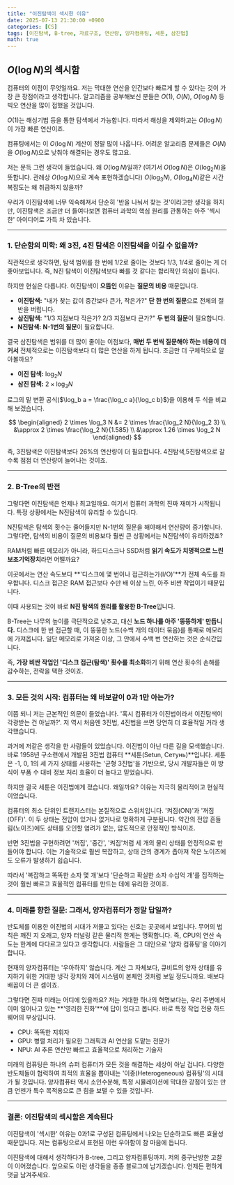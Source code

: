 ```yaml
---
title: "이진탐색이 섹시한 이유"
date: 2025-07-13 21:30:00 +0900
categories: [CS]
tags: [이진탐색, B-tree, 자료구조, 연산량, 양자컴퓨팅, 세툰, 삼진법]
math: true
---
```


## $O(\log N)$의 섹시함

컴퓨터의 이점이 무엇일까요. 저는 막대한 연산을 인간보다 빠르게 할 수 있다는 것이 가장 큰 장점이라고 생각합니다. 알고리즘을 공부해보신 분들은 $O(1)$, $O(N)$, $O(\log N)$ 등 빅오 연산을 많이 접했을 것입니다.

$O(1)$는 해싱기법 등을 통한 탐색에서 가능합니다. 따라서 해싱을 제외하고는 $O(\log N)$이 가장 빠른 연산이죠.

컴퓨팅에서는 이 $O(\log N)$ 계산이 정말 많이 나옵니다. 어려운 알고리즘 문제들은 $O(N)$을 $O(\log N)$으로 낮춰야 해결되는 경우도 많고요.

저는 문득 그런 생각이 들었습니다. 왜 $O(\log N)$일까? (여기서 $O(\log N)$은 $O(\log_2 N)$을 뜻합니다. 관례상 $O(\log N)$으로 계속 표현하겠습니다)  $O(\log_3 N)$, $O(\log_4 N)$같은 시간복잡도는 왜 취급하지 않을까?

우리가 이진탐색에 너무 익숙해져서 단순히 '반을 나눠서 찾는 것'이라고만 생각을 하지만, 이진탐색은 조금만 더 들여다보면 컴퓨터 과학의 핵심 원리를 관통하는 아주 '섹시한' 아이디어로 가득 차 있습니다.

***

### 1. 단순함의 미학: 왜 3진, 4진 탐색은 이진탐색을 이길 수 없을까?

직관적으로 생각하면, 탐색 범위를 한 번에 1/2로 줄이는 것보다 1/3, 1/4로 줄이는 게 더 좋아보입니다. 즉, N진 탐색이 이진탐색보다 빠를 것 같다는 합리적인 의심이 듭니다.

하지만 현실은 다릅니다. 이진탐색이 **으뜸인** 이유는 **질문의 비용** 때문입니다.

* **이진탐색:** "내가 찾는 값이 중간보다 큰가, 작은가?" **단 한 번의 질문**으로 전체의 절반을 버립니다.
* **삼진탐색:** "1/3 지점보다 작은가? 2/3 지점보다 큰가?" **두 번의 질문**이 필요합니다.
* **N진탐색:** **N-1번의 질문**이 필요합니다.

결국 삼진탐색은 범위를 더 많이 줄이는 이점보다, **매번 두 번씩 질문해야 하는 비용이 더 커서** 전체적으로는 이진탐색보다 더 많은 연산을 하게 됩니다. 조금만 더 구체적으로 알아볼까요?

* **이진 탐색:** $\log_2 N$
* **삼진 탐색:** $2 \times \log_3 N$

로그의 밑 변환 공식($\log_b a = \frac{\log_c a}{\log_c b}$)을 이용해 두 식을 비교해 보겠습니다.

$$
\begin{aligned}
2 \times \log_3 N &= 2 \times \frac{\log_2 N}{\log_2 3} \\
&\approx 2 \times \frac{\log_2 N}{1.585} \\
&\approx 1.26 \times \log_2 N
\end{aligned}
$$

즉, 3진탐색은 이진탐색보다 26%의 연산량이 더 필요합니다. 4진탐색,5진탐색으로 갈수록 점점 더 연산량이 늘어나는 것이죠.

***

### 2. B-Tree의 반전

그렇다면 이진탐색은 언제나 최고일까요. 여기서 컴퓨터 과학의 진짜 재미가 시작됩니다. 특정 상황에서는 N진탐색이 유리할 수 있습니다.

N진탐색은 탐색의 횟수는 줄어들지만 N-1번의 질문을 해야해서 연산량이 증가합니다. 그렇다면, 탐색의 비용이 질문의 비용보다 훨씬 큰 상황에서는 N진탐색이 유리하겠죠?

RAM처럼 빠른 메모리가 아니라, 하드디스크나 SSD처럼 **읽기 속도가 치명적으로 느린 보조기억장치**라면 어떨까요?

이곳에서는 연산 속도보다 **'디스크에 몇 번이나 접근하는가(I/O)'**가 전체 속도를 좌우합니다. 디스크 접근은 RAM 접근보다 수만 배 이상 느린, 아주 비싼 작업이기 때문입니다.

이때 사용되는 것이 바로 **N진 탐색의 원리를 활용한 B-Tree**입니다.

B-Tree는 나무의 높이를 극단적으로 낮추고, 대신 **노드 하나를 아주 '뚱뚱하게' 만듭니다.** 디스크에 한 번 접근할 때, 이 뚱뚱한 노드(수백 개의 데이터 묶음)를 통째로 메모리에 가져옵니다. 일단 메모리로 가져온 이상, 그 안에서 수백 번 연산하는 것은 순식간입니다.

즉, **가장 비싼 작업인 '디스크 접근(탐색)' 횟수를 최소화**하기 위해 연산 횟수의 손해를 감수하는, 전략을 택한 것이죠.

***

### 3. 모든 것의 시작: 컴퓨터는 왜 바보같이 0과 1만 아는가?

이쯤 되니 저는 근본적인 의문이 들었습니다. '혹시 컴퓨터가 이진법이라서 이진탐색이 각광받는 건 아닐까?'. 저 역시 처음엔 3진법, 4진법을 쓰면 당연히 더 효율적일 거라 생각했습니다.

과거에 저같은 생각을 한 사람들이 있었습니다. 이진법이 아닌 다른 길을 모색했습니다. 바로 1958년 구소련에서 개발된 3진법 컴퓨터 **세툰(Setun, Сетунь)**입니다. 세툰은 -1, 0, 1의 세 가지 상태를 사용하는 '균형 3진법'을 기반으로, 당시 개발자들은 이 방식이 부품 수 대비 정보 처리 효율이 더 높다고 믿었습니다.

하지만 결국 세툰은 이진법에게 졌습니다. 왜일까요? 이유는 지극히 물리적이고 현실적이었습니다.

컴퓨터의 최소 단위인 트랜지스터는 본질적으로 스위치입니다. '켜짐(ON)'과 '꺼짐(OFF)'. 이 두 상태는 전압이 있거나 없거나로 명확하게 구분됩니다. 약간의 전압 흔들림(노이즈)에도 상태를 오인할 염려가 없는, 압도적으로 안정적인 방식이죠.

반면 3진법을 구현하려면 '꺼짐', '중간', '켜짐'처럼 세 개의 물리 상태를 안정적으로 만들어야 합니다. 이는 기술적으로 훨씬 복잡하고, 상태 간의 경계가 좁아져 작은 노이즈에도 오류가 발생하기 쉽습니다.

따라서 '복잡하고 똑똑한 소자 몇 개'보다 '단순하고 확실한 소자 수십억 개'를 집적하는 것이 훨씬 빠르고 효율적인 컴퓨터를 만드는 데에 유리한 것이죠.

***

### 4. 미래를 향한 질문: 그래서, 양자컴퓨터가 정말 답일까?

반도체를 이용한 이진법의 시대가 저물고 있다는 신호는 곳곳에서 보입니다. 무어의 법칙은 깨진 지 오래고, 양자 터널링 같은 물리적 한계는 명확합니다. 즉, CPU의 연산 속도는 한계에 다다르고 있다고 생각합니다. 사람들은 그 대안으로 '양자 컴퓨팅'을 이야기합니다.

현재의 양자컴퓨터는 '우아하지' 않습니다. 계산 그 자체보다, 큐비트의 양자 상태를 유지하기 위한 거대한 냉각 장치와 제어 시스템이 본체인 것처럼 보일 정도니까요. 배보다 배꼽이 더 큰 셈이죠.

그렇다면 진짜 미래는 어디에 있을까요? 저는 거대한 하나의 혁명보다는, 우리 주변에서 이미 일어나고 있는 **'영리한 진화'**에 답이 있다고 봅니다. 바로 특정 작업 전용 하드웨어의 부상입니다.

* CPU: 똑똑한 지휘자
* GPU: 병렬 처리가 필요한 그래픽과 AI 연산을 도맡는 전문가
* NPU: AI 추론 연산만 빠르고 효율적으로 처리하는 기술자

미래의 컴퓨팅은 하나의 슈퍼 컴퓨터가 모든 것을 해결하는 세상이 아닐 겁니다. 다양한 반도체들이 협력하여 최적의 효율을 뽑아내는 '이종(Heterogeneous) 컴퓨팅'의 시대가 될 것입니다. 양자컴퓨터 역시 소인수분해, 특정 시뮬레이션에 막대한 강점이 있는 만큼 언젠가 특수 목적용으로 큰 힘을 보탤 수 있을 것입니다.

***

### 결론: 이진탐색의 섹시함은 계속된다

이진탐색이 '섹시한' 이유는 0과1로 구성된 컴퓨팅에서 나오는 단순하고도 빠른 효율성 때문입니다. 저는 컴퓨팅으로서 표현된 이런 우아함이 참 마음에 듭니다.

이진탐색에 대해서 생각하다가 B-tree, 그리고 양자컴퓨팅까지. 저의 중구난방한 고찰이 이어졌습니다. 앞으로도 이런 생각들을 종종 블로그에 남기겠습니다. 언제든 편하게 댓글 남겨주세요.